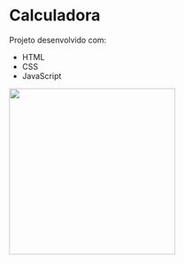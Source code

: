 # Calculadora

Projeto desenvolvido com:
- HTML 
- CSS 
- JavaScript

<img src="https://github.com/henriqenzo/Calculadora/assets/133697357/074388fb-24c6-485b-ba7c-ca74dfec5a38" width="300"/>

